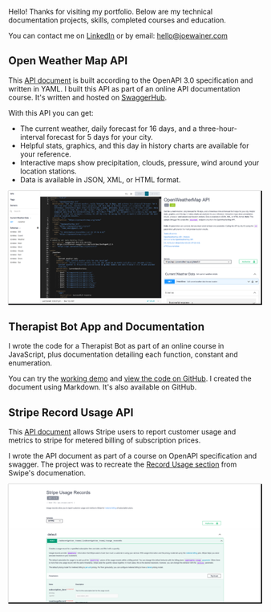 Hello! Thanks for visiting my portfolio. Below are my technical documentation projects, skills, completed courses and education. 

You can contact me on [LinkedIn](https://www.linkedin.com/in/joe-wainer-67264078/) or by email: <hello@joewainer.com> 

## Open Weather Map API 

This [API document](https://app.swaggerhub.com/apis-docs/Joe99/WeatherMapAPI/2.5) is built according to the OpenAPI 3.0 specification and written in YAML. I built this API as part of an online API documentation course. It's written and hosted on [SwaggerHub](https://swagger.io/). 

With this API you can get: 
* The current weather, daily forecast for 16 days, and a three-hour-interval forecast for 5 days for your city. 
* Helpful stats, graphics, and this day in history charts are available for your reference. 
* Interactive maps show precipitation, clouds, pressure, wind around your location stations. 
* Data is available in JSON, XML, or HTML format.

<a href="https://app.swaggerhub.com/apis-docs/Joe99/WeatherMapAPI/2.5"><img src="resources/Openweatherapi.png" style="box-shadow: 1px 1px 1px 1px black;"/></a>

## Therapist Bot App and Documentation 

I wrote the code for a Therapist Bot as part of an online course in JavaScript, plus documentation detailing each function, constant and enumeration. 

You can try the [working demo](https://joewainer.github.io/therapist-bot/) and [view the code on GitHub](https://github.com/JoeWainer/therapist-bot/blob/main/index.html). I created the document using Markdown. It's also available on GitHub. 

## Stripe Record Usage API 

This [API document](https://app.swaggerhub.com/apis-docs/JoeWainer/StripeUsageRecordsMock/2021-12-15/
) allows Stripe users to report customer usage and metrics to stripe for metered billing of subscription prices. 

I wrote the API document as part of a course on OpenAPI specification and swagger. The project was to recreate the [Record Usage section](https://stripe.com/docs/api/usage_records) from Swipe's documenation. 

<a href="https://app.swaggerhub.com/apis-docs/JoeWainer/StripeUsageRecordsMock/2021-12-15/"><img src="resources/recordusage.png" style="box-shadow: 1px 1px 1px 1px black;"/></a>



